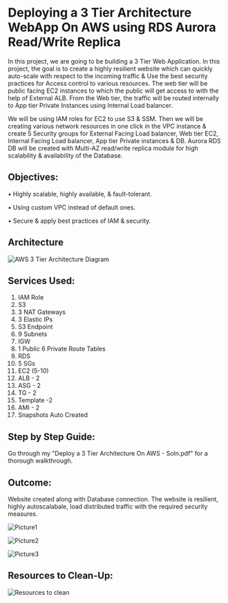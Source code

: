# Deploying a 3 Tier Architecture WebApp On AWS using RDS Aurora Read/Write Replica
In this project, we are going to be building a 3 Tier Web Application. In this project, the goal is to create a highly resilient website which can quickly auto-scale with respect to the incoming traffic & Use the best security practices for Access control to various resources. The web tier will be public facing EC2 instances to which the public will get access to with the help of External ALB. From the Web tier, the traffic will be routed internally to App tier Private Instances using Internal Load balancer.

We will be using IAM roles for EC2 to use S3 & SSM. Then we will be creating various network resources in one click in the VPC instance & create 5 Security groups for External Facing Load balancer, Web tier EC2, Internal Facing Load balancer, App tier Private instances & DB. Aurora RDS DB will be created with Multi-AZ read/write replica module for high scalability & availability of the Database.


## Objectives:
•	Highly scalable, highly available, & fault-tolerant.

•	Using custom VPC instead of default ones.

•	Secure & apply best practices of IAM & security.


## Architecture
![AWS 3 Tier Architecture Diagram](https://github.com/Pratheek1999/Cloud-DevOps/assets/46183408/ad9d8660-1ceb-4c7b-b7ae-3755fa1522a5)


## Services Used:
1.	IAM Role
2.	S3
3.	3 NAT Gateways
4.	3 Elastic IPs
5.	S3 Endpoint
6.	9 Subnets
7.	IGW
8.	1 Public 6 Private Route Tables
9.	RDS
10.	5 SGs
11.	EC2 (5-10)
12.	ALB - 2
13.	ASG - 2
14.	TG - 2
15.	Template -2
16.	AMI - 2
17.	Snapshots Auto Created

## Step by Step Guide:
Go through my "Deploy a 3 Tier Architecture On AWS  -  Soln.pdf" for a thorough walkthrough.

## Outcome:
Website created along with Database connection. The website is resilient, highly autoscalabale, load distributed traffic with the required security measures.

![Picture1](https://github.com/Pratheek1999/Cloud-DevOps/assets/46183408/ccaaf4c1-2919-4850-8708-86a2047100c3)

![Picture2](https://github.com/Pratheek1999/Cloud-DevOps/assets/46183408/4b6bd463-565d-4823-a9c4-1dac22fdf2eb)

![Picture3](https://github.com/Pratheek1999/Cloud-DevOps/assets/46183408/3c9b710a-96d0-4e69-bbfa-6330897e0815)


## Resources to Clean-Up:
![Resources to clean](https://github.com/Pratheek1999/Cloud-DevOps/assets/46183408/57cecb71-0046-468e-ae7e-a41ef3fb17c6)

